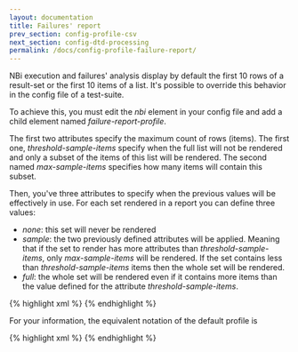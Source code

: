 ```yaml
---
layout: documentation
title: Failures' report
prev_section: config-profile-csv
next_section: config-dtd-processing
permalink: /docs/config-profile-failure-report/
---
```

NBi execution and failures' analysis display by default the first 10 rows of a result-set or the first 10 items of a list. It's possible to override this behavior in the config file of a test-suite.

To achieve this, you must edit the *nbi* element in your config file and add a child element named *failure-report-profile*.

The first two attributes specify the maximum count of rows (items). The first one, *threshold-sample-items* specify when the full list will not be rendered and only a subset of the items of this list will be rendered. The second named *max-sample-items* specifies how many items will contain this subset.

Then, you've three attributes to specify when the previous values will be effectively in use. For each set rendered in a report you can define three values:

* *none*: this set will never be rendered
* *sample*: the two previously defined attributes will be applied. Meaning that if the set to render has more attributes than *threshold-sample-items*, only *max-sample-items* will be rendered. If the set contains less than *threshold-sample-items* items then the whole set will be rendered.
* *full*: the whole set will be rendered even if it contains more items than the value defined for the attribute *threshold-sample-items*.

{% highlight xml %}
<nbi>
    <failure-report-profile
        threshold-sample-items="50"
        max-sample-items="25"
        expected-set="none"
        actual-set="sample"
        analysis-set="full"
    />
</nbi>
{% endhighlight %}

For your information, the equivalent notation of the default profile is

{% highlight xml %}
<nbi>
    <failure-report-profile
        max-sample-items="10"
        threshold-sample-items="15"
        expected-set="sample"
        actual-set="sample"
        analysis-set="sample"
    />
</nbi>
{% endhighlight %}
